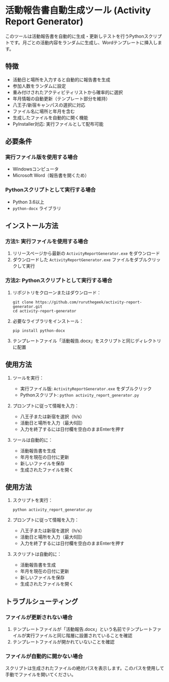 # 活動報告書自動生成ツール (Activity Report Generator)

このツールは活動報告書を自動的に生成・更新しテストを行うPythonスクリプトです。月ごとの活動内容をランダムに生成し、Wordテンプレートに挿入します。

## 特徴

- 活動日と場所を入力すると自動的に報告書を生成
- 参加人数をランダムに設定
- 重み付けされたアクティビティリストから確率的に選択
- 年月情報の自動更新（テンプレート部分を維持）
- 八王子/新宿キャンパスの選択に対応
- ファイル名に場所と年月を含む
- 生成したファイルを自動的に開く機能
- PyInstaller対応: 実行ファイルとして配布可能

## 必要条件

### 実行ファイル版を使用する場合

- Windowsコンピュータ
- Microsoft Word（報告書を開くため）

### Pythonスクリプトとして実行する場合
- Python 3.6以上
- `python-docx` ライブラリ

## インストール方法

### 方法1: 実行ファイルを使用する場合

1. リリースページから最新の `ActivityReportGenerator.exe` をダウンロード
2. ダウンロードした `ActivityReportGenerator.exe` ファイルをダブルクリックして実行

### 方法2: Pythonスクリプトとして実行する場合

1. リポジトリをクローンまたはダウンロード：
   ```
   git clone https://github.com/ruruthegeek/activity-report-generator.git
   cd activity-report-generator
   ```

2. 必要なライブラリをインストール：
   ```
   pip install python-docx
   ```

3. テンプレートファイル「活動報告.docx」をスクリプトと同じディレクトリに配置

## 使用方法

1. ツールを実行：
   - 実行ファイル版: `ActivityReportGenerator.exe` をダブルクリック
   - Pythonスクリプト: `python activity_report_generator.py`

2. プロンプトに従って情報を入力：
   - 八王子または新宿を選択（h/s）
   - 活動日と場所を入力（最大6回）
   - 入力を終了するには日付欄を空白のままEnterを押す

3. ツールは自動的に：
   - 活動報告書を生成
   - 年月を現在の日付に更新
   - 新しいファイルを保存
   - 生成されたファイルを開く

## 使用方法

1. スクリプトを実行：
   ```
   python activity_report_generator.py
   ```

2. プロンプトに従って情報を入力：
   - 八王子または新宿を選択（h/s）
   - 活動日と場所を入力（最大6回）
   - 入力を終了するには日付欄を空白のままEnterを押す

3. スクリプトは自動的に：
   - 活動報告書を生成
   - 年月を現在の日付に更新
   - 新しいファイルを保存
   - 生成されたファイルを開く


## トラブルシューティング

### ファイルが更新されない場合

1. テンプレートファイルが「活動報告.docx」という名前でテンプレートファイルが実行ファイルと同じ階層に設置されていることを確認
2. テンプレートファイルが開かれていないことを確認

### ファイルが自動的に開かない場合

スクリプトは生成されたファイルの絶対パスを表示します。このパスを使用して手動でファイルを開いてください。

